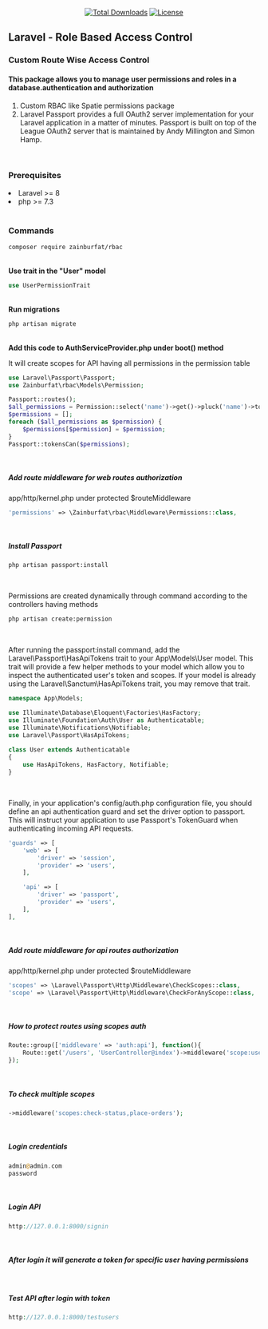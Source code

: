 <p align="center">
    <a href="https://packagist.org/packages/zainburfat/rbac"><img
            src="https://img.shields.io/badge/Downloads-demo-green" alt="Total Downloads"></a>
    <!--<a href="https://packagist.org/packages/zainburfat/rbac"><img src="https://img.shields.io/packagist/v/laravel/framework" alt="Latest Stable Version"></a> -->
    <a href="https://packagist.org/packages/zainburfat/rbac"><img
            src="https://img.shields.io/packagist/l/laravel/framework" alt="License"></a>
</p>

<h2>Laravel - Role Based Access Control</h2>

<h3>Custom Route Wise Access Control</h3>
<h4>This package allows you to manage user permissions and roles in a database.authentication and authorization</h4>
<ol type="1">
    <li>Custom RBAC like Spatie permissions package</li>
    <li>Laravel Passport provides a full OAuth2 server implementation for your Laravel application in a matter of minutes. Passport is built on top of the League OAuth2 server that is maintained by Andy Millington and Simon Hamp.</li>
</ol>

<br>
<h3>Prerequisites</h3>
<li>Laravel >= 8</li>
<li>php >= 7.3</li>

<br>
<h3>Commands</h3>

``` bash
composer require zainburfat/rbac
```

<br>
<b>Use trait in the "User" model</b>

```php
use UserPermissionTrait
```

<br>
<b>Run migrations</b>

``` bash
php artisan migrate
```

<br>
<b>Add this code to AuthServiceProvider.php under boot() method</b>
<p>It will create scopes for API having all permissions in the permission table</p>

```php
use Laravel\Passport\Passport;
use Zainburfat\rbac\Models\Permission;

Passport::routes();
$all_permissions = Permission::select('name')->get()->pluck('name')->toArray();
$permissions = [];
foreach ($all_permissions as $permission) {
    $permissions[$permission] = $permission;
}
Passport::tokensCan($permissions);
```

<br>
<h5>Add route middleware for web routes authorization</h5>
<p>app/http/kernel.php under protected $routeMiddleware</p>

```php
'permissions' => \Zainburfat\rbac\Middleware\Permissions::class,
```


<br>
<h5>Install Passport</h5>

``` bash
php artisan passport:install
```

<br>
<p>Permissions are created dynamically through command according to the controllers having methods</p>

``` bash
php artisan create:permission
```

<br>
<p>After running the passport:install command, add the Laravel\Passport\HasApiTokens trait to your App\Models\User model. This trait will provide a few helper  methods to your model which allow you to inspect the authenticated user's token and scopes. If your model is already using the Laravel\Sanctum\HasApiTokens trait, you may remove that trait.</p>

```php
namespace App\Models;

use Illuminate\Database\Eloquent\Factories\HasFactory;
use Illuminate\Foundation\Auth\User as Authenticatable;
use Illuminate\Notifications\Notifiable;
use Laravel\Passport\HasApiTokens;
    
class User extends Authenticatable
{
    use HasApiTokens, HasFactory, Notifiable;
}
```

<br>
<p>Finally, in your application's config/auth.php configuration file, you should define an api authentication guard and set the driver option to passport. This will instruct your application to use Passport's TokenGuard when authenticating incoming API requests.</p>

```php
'guards' => [
    'web' => [
        'driver' => 'session',
        'provider' => 'users',
    ],

    'api' => [
        'driver' => 'passport',
        'provider' => 'users',
    ],
],
```

<br>
<h5>Add route middleware for api routes authorization</h5>
<p>app/http/kernel.php under protected $routeMiddleware</p>

```php
'scopes' => \Laravel\Passport\Http\Middleware\CheckScopes::class,
'scope' => \Laravel\Passport\Http\Middleware\CheckForAnyScope::class,
```

<br>
<h5>How to protect routes using scopes auth</h5>

```php
Route::group(['middleware' => 'auth:api'], function(){
    Route::get('/users', 'UserController@index')->middleware('scope:user.index');
});
```

<br>
<h5>To check multiple scopes</h5>

```php
->middleware('scopes:check-status,place-orders');
```

<br>
<h5>Login credentials</h5>

```php
admin@admin.com
password
```

<br>
<h5>Login API</h5>

```php
http://127.0.0.1:8000/signin
```

<br>
<h5>After login it will generate a token for specific user having permissions</h5>


<br>
<h5>Test API after login with token</h5>

```php
http://127.0.0.1:8000/testusers
```
